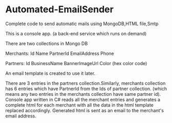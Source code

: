 # Automated-EmailSender
Complete code to send automatic mails using MongoDB,HTML file,Smtp

This is a console app. (a back-end service which runs on demand)

There are two collections in Mongo DB

Merchants:
Id
Name
PartnerId
EmailAddress
Phone

Partners:
Id
BusinessName
BannerImageUrl
Color (hex color code)

An email template is created to use it later.

There are 3 entries in the partners collection.Similarly, merchants collection has 6 entries which have PartnerId from the Ids of partner collection. (which means any two entries in the merchants collection have same partner id).
Console app written in C# reads all the merchant entries and generates a complete html for each merchant with all the data in the html template replaced accordingly. Generated html is sent as an email to the merchant's email address.
